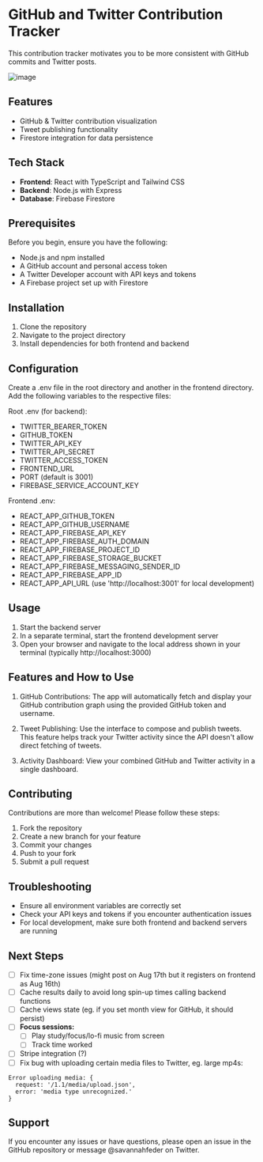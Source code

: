 # GitHub and Twitter Contribution Tracker 

This contribution tracker motivates you to be more consistent with GitHub commits and Twitter posts.

![image](https://github.com/user-attachments/assets/16f38c23-f397-4b44-b5fe-7acdc9ef5928)


## Features

- GitHub & Twitter contribution visualization
- Tweet publishing functionality
- Firestore integration for data persistence

## Tech Stack

- **Frontend**: React with TypeScript and Tailwind CSS
- **Backend**: Node.js with Express
- **Database**: Firebase Firestore

## Prerequisites

Before you begin, ensure you have the following:
- Node.js and npm installed
- A GitHub account and personal access token
- A Twitter Developer account with API keys and tokens
- A Firebase project set up with Firestore

## Installation

1. Clone the repository
2. Navigate to the project directory
3. Install dependencies for both frontend and backend

## Configuration

Create a .env file in the root directory and another in the frontend directory. Add the following variables to the respective files:

Root .env (for backend):

- TWITTER_BEARER_TOKEN
- GITHUB_TOKEN
- TWITTER_API_KEY
- TWITTER_API_SECRET
- TWITTER_ACCESS_TOKEN
- FRONTEND_URL
- PORT (default is 3001)
- FIREBASE_SERVICE_ACCOUNT_KEY

Frontend .env:

- REACT_APP_GITHUB_TOKEN
- REACT_APP_GITHUB_USERNAME
- REACT_APP_FIREBASE_API_KEY
- REACT_APP_FIREBASE_AUTH_DOMAIN
- REACT_APP_FIREBASE_PROJECT_ID
- REACT_APP_FIREBASE_STORAGE_BUCKET
- REACT_APP_FIREBASE_MESSAGING_SENDER_ID
- REACT_APP_FIREBASE_APP_ID
- REACT_APP_API_URL (use 'http://localhost:3001' for local development)

## Usage

1. Start the backend server
2. In a separate terminal, start the frontend development server
3. Open your browser and navigate to the local address shown in your terminal (typically http://localhost:3000)

## Features and How to Use

1. GitHub Contributions: The app will automatically fetch and display your GitHub contribution graph using the provided GitHub token and username.

2. Tweet Publishing: Use the interface to compose and publish tweets. This feature helps track your Twitter activity since the API doesn't allow direct fetching of tweets.

3. Activity Dashboard: View your combined GitHub and Twitter activity in a single dashboard.

## Contributing

Contributions are more than welcome! Please follow these steps:

1. Fork the repository
2. Create a new branch for your feature
3. Commit your changes
4. Push to your fork
5. Submit a pull request

## Troubleshooting

- Ensure all environment variables are correctly set
- Check your API keys and tokens if you encounter authentication issues
- For local development, make sure both frontend and backend servers are running

## Next Steps
- [ ] Fix time-zone issues (might post on Aug 17th but it registers on frontend as Aug 16th)
- [ ] Cache results daily to avoid long spin-up times calling backend functions
- [ ] Cache views state (eg. if you set month view for GitHub, it should persist)
- [ ] **Focus sessions:**
  - [ ] Play study/focus/lo-fi music from screen
  - [ ] Track time worked
- [ ] Stripe integration (?)
- [ ] Fix bug with uploading certain media files to Twitter, eg. large mp4s:
      
```
Error uploading media: {
  request: '/1.1/media/upload.json',
  error: 'media type unrecognized.'
}
```

## Support

If you encounter any issues or have questions, please open an issue in the GitHub repository or message @savannahfeder on Twitter.
